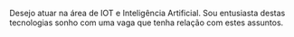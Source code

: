 Desejo atuar na área de IOT e Inteligência Artificial. 
Sou entusiasta destas tecnologias sonho com uma vaga que tenha relação com estes assuntos. 

